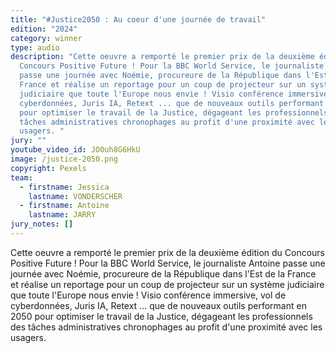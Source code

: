 ```yaml
---
title: "#Justice2050 : Au coeur d'une journée de travail"
edition: "2024"
category: winner
type: audio
description: "Cette oeuvre a remporté le premier prix de la deuxième édition du
  Concours Positive Future ! Pour la BBC World Service, le journaliste Antoine
  passe une journée avec Noémie, procureure de la République dans l'Est de la
  France et réalise un reportage pour un coup de projecteur sur un système
  judiciaire que toute l'Europe nous envie ! Visio conférence immersive, vol de
  cyberdonnées, Juris IA, Retext ... que de nouveaux outils performant en 2050
  pour optimiser le travail de la Justice, dégageant les professionnels des
  tâches administratives chronophages au profit d'une proximité avec les
  usagers. "
jury: ""
youtube_video_id: JO0uh8G6HkU
image: /justice-2050.png
copyright: Pexels
team:
  - firstname: Jessica
    lastname: VONDERSCHER
  - firstname: Antoine
    lastname: JARRY
jury_notes: []
---
```

Cette oeuvre a remporté le premier prix de la deuxième édition du Concours Positive Future ! Pour la BBC World Service, le journaliste Antoine passe une journée avec Noémie, procureure de la République dans l'Est de la France et réalise un reportage pour un coup de projecteur sur un système judiciaire que toute l'Europe nous <!--more-->envie ! Visio conférence immersive, vol de cyberdonnées, Juris IA, Retext ... que de nouveaux outils performant en 2050 pour optimiser le travail de la Justice, dégageant les professionnels des tâches administratives chronophages au profit d'une proximité avec les usagers.
